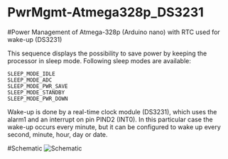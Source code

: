 # PwrMgmt-Atmega328p_DS3231

#Power Management of Atmega-328p (Arduino nano) with RTC used for wake-up (DS3231)

This sequence displays the possibility to save power by keeping the processor in sleep mode. Following sleep modes are available:

    SLEEP_MODE_IDLE
    SLEEP_MODE_ADC
    SLEEP_MODE_PWR_SAVE
    SLEEP_MODE_STANDBY
    SLEEP_MODE_PWR_DOWN

Wake-up is done by a real-time clock module (DS3231), which uses the alarm1 and an interrupt on pin PIND2 (INT0).
In this particular case the wake-up occurs every minute, but it can be configured to wake up every second, minute, hour, day or date.

#Schematic
![Schematic](https://user-images.githubusercontent.com/75970114/211187498-391cfca1-7548-4354-8716-05b13d682ac4.png)
